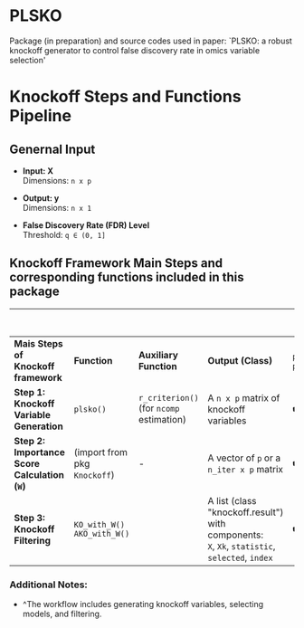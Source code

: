 # PLSKO
Package (in preparation) and source codes used in paper: `PLSKO: a robust knockoff generator to control false discovery rate in omics variable selection'

# Knockoff Steps and Functions Pipeline

## Genernal Input
- **Input: X**  
  Dimensions: `n x p`
  
- **Output: y**  
  Dimensions: `n x 1`
  
- **False Discovery Rate (FDR) Level**  
  Threshold: `q ∈ (0, 1]`


## Knockoff Framework Main Steps and corresponding functions included in this package

|                                                |                                  |                                              |                                                                                                   | **Pipeline Funs Provided^**  |                                    |
|------------------------------------------------|----------------------------------|----------------------------------------------|---------------------------------------------------------------------------------------------------|------------------------------|------------------------------------|
| **Mais Steps of Knockoff framework**           | **Function**                     | **Auxiliary Function**                       | **Output (Class)**                                                                                | `plsko_filter()`, `plsAKO()` | `ko_filter()`, `AKO_with_KO()`     |
| **Step 1: Knockoff Variable Generation**       | `plsko()`                        | `r_criterion()` <br>(for `ncomp` estimation) | A `n x p` matrix of knockoff variables                                                            | :heavy_check_mark:           | (Bring your own <br>knockoff vars) |
| **Step 2: Importance Score Calculation (`W`)** | (import from pkg `Knockoff`)     | -                                            | A vector of `p` or a `n_iter x p` matrix                                                          | :heavy_check_mark:           | :heavy_check_mark:                 |
| **Step 3: Knockoff Filtering**                 | `KO_with_W()` <br>`AKO_with_W()` |                                              | A list (class "knockoff.result") with components: <br>`X`, `Xk`, `statistic`, `selected`, `index` | :heavy_check_mark:           | :heavy_check_mark:                 |

### Additional Notes:
- ^The workflow includes generating knockoff variables, selecting models, and filtering.
